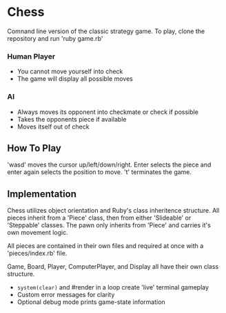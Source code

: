 # Chess
Comnand line version of the classic strategy game.
To play, clone the repository and run 'ruby game.rb'

### Human Player
* You cannot move yourself into check
* The game will display all possible moves

### AI
* Always moves its opponent into checkmate or check if possible
* Takes the opponents piece if available
* Moves itself out of check

## How To Play
'wasd' moves the cursor up/left/down/right.  Enter selects the piece and enter again selects the position to move.  't' terminates the game.

## Implementation
Chess utilizes object orientation and Ruby's class inheritence structure.  All pieces inherit from a 'Piece' class, then from either 'Slideable' or 'Steppable' classes.  The pawn only inherits from 'Piece' and carries it's own movement logic.  

All pieces are contained in their own files and required at once with a 'pieces/index.rb' file.

Game, Board, Player, ComputerPlayer, and Display all have their own class structure.

* `system(clear)` and #render in a loop create 'live' terminal gameplay
* Custom error messages for clarity
* Optional debug mode prints game-state information
